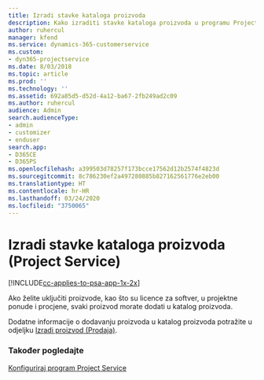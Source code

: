 ```yaml
---
title: Izradi stavke kataloga proizvoda
description: Kako izraditi stavke kataloga proizvoda u programu Project Service
author: ruhercul
manager: kfend
ms.service: dynamics-365-customerservice
ms.custom:
- dyn365-projectservice
ms.date: 8/03/2018
ms.topic: article
ms.prod: ''
ms.technology: ''
ms.assetid: 692a85d5-d52d-4a12-ba67-2fb249ad2c09
ms.author: ruhercul
audience: Admin
search.audienceType:
- admin
- customizer
- enduser
search.app:
- D365CE
- D365PS
ms.openlocfilehash: a399503d78257f173bcce17562d12b2574f4823d
ms.sourcegitcommit: 8c786230ef2a497280885b827162561776e2eb00
ms.translationtype: HT
ms.contentlocale: hr-HR
ms.lasthandoff: 03/24/2020
ms.locfileid: "3750065"
---
```

# <a name="create-product-catalog-items-project-service"></a>Izradi stavke kataloga proizvoda (Project Service)

[!INCLUDE[cc-applies-to-psa-app-1x-2x](../includes/cc-applies-to-psa-app-1x-2x.md)]

Ako želite uključiti proizvode, kao što su licence za softver, u projektne ponude i procjene, svaki proizvod morate dodati u katalog proizvoda.  
  
 Dodatne informacije o dodavanju proizvoda u katalog proizvoda potražite u odjeljku [Izradi proizvod (Prodaja)](../sales-enterprise/create-product-sales.md).  
  
### <a name="see-also"></a>Također pogledajte  
 [Konfiguriraj program Project Service](../project-service/configure.md)
